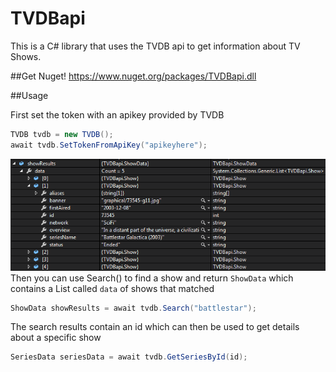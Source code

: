 # TVDBapi
This is a C# library that uses the TVDB api to get information about TV Shows.

##Get
Nuget!  https://www.nuget.org/packages/TVDBapi.dll

##Usage

First set the token with an apikey provided by TVDB

```csharp
TVDB tvdb = new TVDB();
await tvdb.SetTokenFromApiKey("apikeyhere");
```
![alt tag](https://github.com/tehjrow/TVDBapi/blob/master/TVDBapi/Images/ShowData.PNG)
Then you can use Search() to find a show and return `ShowData` which contains a List<Show> called `data` of shows that matched

```csharp
ShowData showResults = await tvdb.Search("battlestar");
```

The search results contain an id which can then be used to get details about a specific show

```csharp
SeriesData seriesData = await tvdb.GetSeriesById(id);
```

